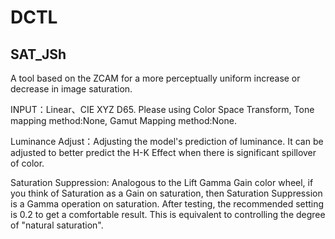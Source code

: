# DCTL

## SAT_JSh

A tool based on the ZCAM for a more perceptually uniform increase or decrease in image saturation.

INPUT：Linear、CIE XYZ D65. Please using Color Space Transform, Tone mapping method:None, Gamut Mapping method:None.

Luminance Adjust：Adjusting the model's prediction of luminance. It can be adjusted to better predict the H-K Effect when there is significant spillover of color.

Saturation Suppression: Analogous to the Lift Gamma Gain color wheel, if you think of Saturation as a Gain on saturation, then Saturation Suppression is a Gamma operation on saturation. After testing, the recommended setting is 0.2 to get a comfortable result. This is equivalent to controlling the degree of "natural saturation".
